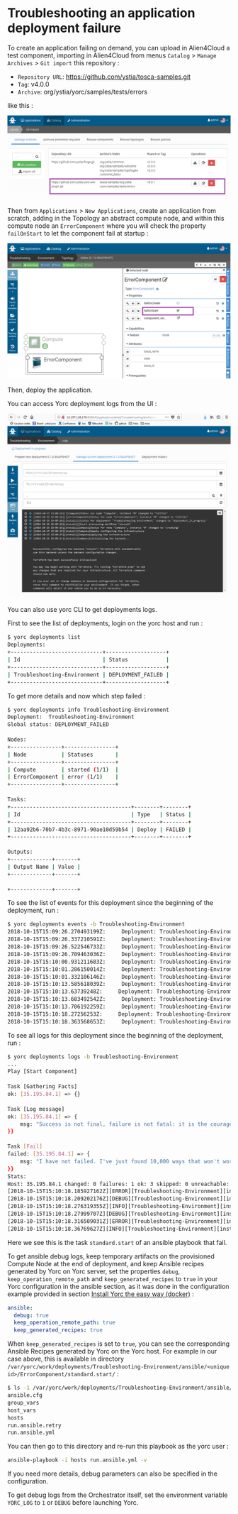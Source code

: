 # Troubleshooting an application deployment failure

To create an application failing on demand, you can upload in Alien4Cloud
a test component, importing in Alien4Cloud from menus `Catalog` > `Manage Archives` > `Git import` this repository :

* `Repository URL`: <https://github.com/ystia/tosca-samples.git>
* `Tag`: v4.0.0
* `Archive`: org/ystia/yorc/samples/tests/errors

like this :

![Troubleshoot Git Import](../images/a4cTroubleshootGitImport.png)

Then from `Applications` > `New Applications`, create an application from scratch,
adding in the Topology an abstract compute node, and within this compute node an
 `ErrorComponent` where you will check the property `failOnStart` to let the
 component fail at startup :

![Troubleshoot Application Topology Edition](../images/a4cTroubleshootApplicationTopology.png)

Then, deploy the application.

You can access Yorc deployment logs from the UI :

![Troubleshoot Application Logs](../images/a4cTroubleshootApplicationLogs.png)

You can also use yorc CLI to get deployments logs.

First to see the list of deployments, login on the yorc host and run :

```bash
$ yorc deployments list
Deployments:
+-----------------------------+-------------------+
| Id                          | Status            |
+-----------------------------+-------------------+
| Troubleshooting-Environment | DEPLOYMENT_FAILED |
+-----------------------------+-------------------+
```

To get more details and now which step failed :

```bash
$ yorc deployments info Troubleshooting-Environment
Deployment:  Troubleshooting-Environment
Global status: DEPLOYMENT_FAILED

Nodes:
+----------------+----------------+
| Node           | Statuses       |
+----------------+----------------+
| Compute        | started (1/1)  |
| ErrorComponent | error (1/1)    |
+----------------+----------------+

Tasks:
+--------------------------------------+--------+--------+
| Id                                   | Type   | Status |
+--------------------------------------+--------+--------+
| 12aa92b6-70b7-4b3c-8971-90ae10d59b54 | Deploy | FAILED |
+--------------------------------------+--------+--------+

Outputs:
+-------------+-------+
| Output Name | Value |
+-------------+-------+

+-------------+-------+
```

To see the list of events for this deployment since the beginning of the deployment, run :

```bash
$ yorc deployments events -b Troubleshooting-Environment
2018-10-15T15:09:26.270493199Z:     Deployment: Troubleshooting-Environment     Node: Compute     Instance: 0     State: initial
2018-10-15T15:09:26.337210591Z:     Deployment: Troubleshooting-Environment     Node: ErrorComponent     Instance: 0     State: initial
2018-10-15T15:09:26.522546733Z:     Deployment: Troubleshooting-Environment     Deployment Status: deployment_in_progress
2018-10-15T15:09:26.709463036Z:     Deployment: Troubleshooting-Environment     Node: Compute     Instance: 0     State: creating
2018-10-15T15:10:00.931211683Z:     Deployment: Troubleshooting-Environment     Node: Compute     Instance: 0     State: started
2018-10-15T15:10:01.286150014Z:     Deployment: Troubleshooting-Environment     Node: ErrorComponent     Instance: 0     State: initial
2018-10-15T15:10:01.332106146Z:     Deployment: Troubleshooting-Environment     Node: ErrorComponent     Instance: 0     State: creating
2018-10-15T15:10:13.585618039Z:     Deployment: Troubleshooting-Environment     Node: ErrorComponent     Instance: 0     State: created
2018-10-15T15:10:13.63739248Z:     Deployment: Troubleshooting-Environment     Node: ErrorComponent     Instance: 0     State: configuring
2018-10-15T15:10:13.683492542Z:     Deployment: Troubleshooting-Environment     Node: ErrorComponent     Instance: 0     State: configured
2018-10-15T15:10:13.706192259Z:     Deployment: Troubleshooting-Environment     Node: ErrorComponent     Instance: 0     State: starting
2018-10-15T15:10:18.27256253Z:     Deployment: Troubleshooting-Environment     Node: ErrorComponent     Instance: 0     State: error
2018-10-15T15:10:18.363568653Z:     Deployment: Troubleshooting-Environment     Deployment Status: deployment_failed
```

To see all logs for this deployment since the beginning of the deployment, run :

```bash
$ yorc deployments logs -b Troubleshooting-Environment
...
Play [Start Component]

Task [Gathering Facts]
ok: [35.195.84.1] => {}

Task [Log message]
ok: [35.195.84.1] => {
    msg: "Success is not final, failure is not fatal: it is the courage to continue that counts. Winston Churchill"
}}

Task [Fail]
failed: [35.195.84.1] => {
    msg: "I have not failed. I've just found 10,000 ways that won't work. Thomas A. Edison"
}}
Stats:
Host: 35.195.84.1 changed: 0 failures: 1 ok: 3 skipped: 0 unreachable: 0
[2018-10-15T15:10:18.185927162Z][ERROR][Troubleshooting-Environment][install][12aa92b6-70b7-4b3c-8971-90ae10d59b54][ErrorComponent][0][standard][start][]Ansible execution for operation "standard.start" on node "ErrorComponent" failed
[2018-10-15T15:10:18.209202176Z][DEBUG][Troubleshooting-Environment][install][12aa92b6-70b7-4b3c-8971-90ae10d59b54][ErrorComponent][0][standard][start][]operation failed
[2018-10-15T15:10:18.276319355Z][INFO][Troubleshooting-Environment][install][12aa92b6-70b7-4b3c-8971-90ae10d59b54][ErrorComponent][0][][][]Status for node "ErrorComponent", instance "0" changed to "error"
[2018-10-15T15:10:18.27999707Z][DEBUG][Troubleshooting-Environment][install][12aa92b6-70b7-4b3c-8971-90ae10d59b54][ErrorComponent][][][][]Step "ErrorComponent_start": error details: exit status 2
[2018-10-15T15:10:18.316509031Z][ERROR][Troubleshooting-Environment][install][12aa92b6-70b7-4b3c-8971-90ae10d59b54][][][][][]Error 'exit status 2' happened in workflow "install".
[2018-10-15T15:10:18.36769627Z][INFO][Troubleshooting-Environment][install][12aa92b6-70b7-4b3c-8971-90ae10d59b54][][][][][]Status for deployment "Troubleshooting-Environment" changed to "deployment_failed"
```

Here we see this is the task `standard.start` of an ansible playbook that fail.

To get ansible debug logs, keep temporary artifacts on the provisioned Compute
Node at the end of deployment, and keep Ansible recipes generated by Yorc on Yorc server, set the properties `debug`, `keep_operation_remote_path` and `keep_generated_recipes` to `true` in your Yorc configuration in the ansible section, as it was done in the
configuration example provided in section [Install Yorc the easy way (docker)](../install/install_yorc_docker.md) :

```yaml
ansible:
  debug: true
  keep_operation_remote_path: true
  keep_generated_recipes: true
```

When `keep_generated_recipes` is set to `true`, you can see the corresponding Ansible Recipes generated by Yorc on the Yorc host.
For example in our case above, this is available in directory `/var/yorc/work/deployments/Troubleshooting-Environment/ansible/<unique id>/ErrorComponent/standard.start/` :

```bash
$ ls -1 /var/yorc/work/deployments/Troubleshooting-Environment/ansible/12aa92b6-70b7-4b3c-8971-90ae10d59b54/ErrorComponent/standard.start/
ansible.cfg
group_vars
host_vars
hosts
run.ansible.retry
run.ansible.yml
```

You can then go to this directory and re-run this playbook as the yorc user :

```bash
ansible-playbook -i hosts run.ansible.yml -v
```

If you need more details, debug parameters can also be specified in the configuration.

To get debug logs from the Orchestrator itself, set the environment variable `YORC_LOG`
to `1` or `DEBUG` before launching Yorc.

